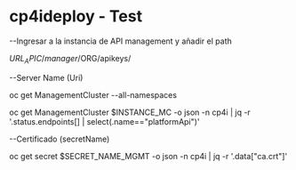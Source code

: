 # cp4ideploy - Test


--Ingresar a la instancia de API management  y añadir el path

$URL_APIC/manager/$ORG/apikeys/

--Server Name (Uri)

oc get ManagementCluster --all-namespaces

oc get ManagementCluster $INSTANCE_MC -o json -n cp4i | jq -r '.status.endpoints[] | select(.name=="platformApi")'


--Certificado (secretName)

oc get secret $SECRET_NAME_MGMT -o json -n cp4i | jq -r '.data["ca.crt"]'